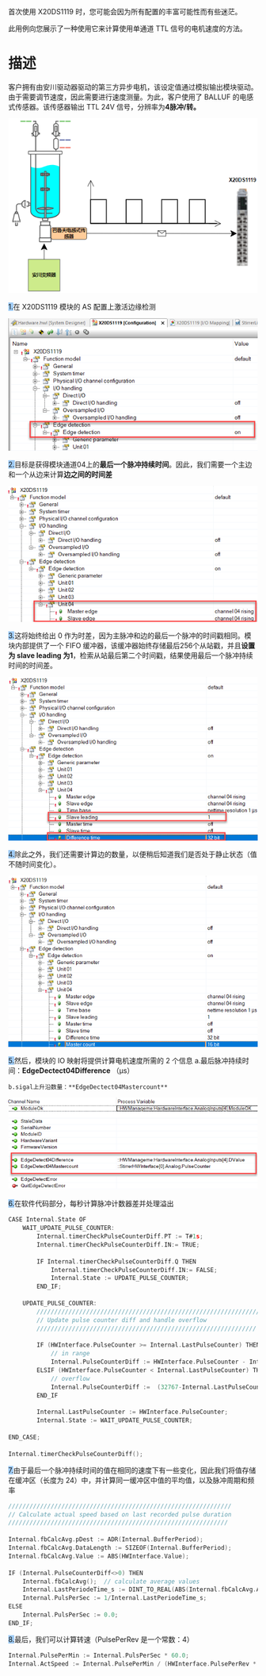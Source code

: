 首次使用 X20DS1119 时，您可能会因为所有配置的丰富可能性而有些迷茫。

此用例向您展示了一种使用它来计算使用单通道 TTL 信号的电机速度的方法。

# 描述

客户拥有由安川驱动器驱动的第三方异步电机，该设定值通过模拟输出模块驱动。由于需要调节速度，因此需要进行速度测量。为此，客户使用了 BALLUF 的电感式传感器。该传感器输出 TTL 24V 信号，分辨率为**4脉冲/转。**

![](FILES/021X20DS1119用作边缘计数器用于速度测量/image-20230821160709721.png)

<span style="background:#A0CCF6">1.</span>在 X20DS1119 模块的 AS 配置上激活边缘检测

![](FILES/021X20DS1119用作边缘计数器用于速度测量/image-20230821160739757.png)

<span style="background:#A0CCF6">2.</span>目标是获得模块通道04上的**最后一个脉冲持续时间**。因此，我们需要一个主边和一个从边来计算**边之间的时间差**

![](FILES/021X20DS1119用作边缘计数器用于速度测量/image-20230821160804914.png)

<span style="background:#A0CCF6">3.</span>这将始终给出 0 作为时差，因为主脉冲和边的最后一个脉冲的时间戳相同。模块内部提供了一个 FIFO 缓冲器，该缓冲器始终存储最后256个从站戳，并且**设置为 slave leading 为1**，检索从站最后第二个时间戳，结果使用最后一个脉冲持续时间的时间差。

![](FILES/021X20DS1119用作边缘计数器用于速度测量/image-20230821160910059.png)

<span style="background:#A0CCF6">4.</span>除此之外，我们还需要计算边的数量，以便稍后知道我们是否处于静止状态（值不随时间变化）。

![](FILES/021X20DS1119用作边缘计数器用于速度测量/image-20230821160930961.png)

<span style="background:#A0CCF6">5.</span>然后，模块的 IO 映射将提供计算电机速度所需的 2 个信息
    a.最后脉冲持续时间：**EdgeDectect04Difference** （μs）

    b.sigal上升沿数量：**EdgeDectect04Mastercount**

![](FILES/021X20DS1119用作边缘计数器用于速度测量/image-20230821161007094.png)

<span style="background:#A0CCF6">6.</span>在软件代码部分，每秒计算脉冲计数器差并处理溢出

```c
CASE Internal.State OF
    WAIT_UPDATE_PULSE_COUNTER:
        Internal.timerCheckPulseCounterDiff.PT := T#1s;
        Internal.timerCheckPulseCounterDiff.IN:= TRUE;
        
        IF Internal.timerCheckPulseCounterDiff.Q THEN
            Internal.timerCheckPulseCounterDiff.IN:= FALSE;
            Internal.State := UPDATE_PULSE_COUNTER;
        END_IF;

    UPDATE_PULSE_COUNTER:
        ///////////////////////////////////////////////////////////////
        // Update pulse counter diff and handle overflow
        //////////////////////////////////////////////////////////////

        IF (HWInterface.PulseCounter >= Internal.LastPulseCounter) THEN
            // in range
            Internal.PulseCounterDiff := HWInterface.PulseCounter - Internal.LastPulseCounter;
        ELSIF (HWInterface.PulseCounter < Internal.LastPulseCounter) THEN
            // overflow
            Internal.PulseCounterDiff :=  (32767-Internal.LastPulseCounter) + (UDINT_TO_INT(32768)-(ABS(HWInterface.PulseCounter)));
        END_IF

        Internal.LastPulseCounter := HWInterface.PulseCounter;
        Internal.State := WAIT_UPDATE_PULSE_COUNTER;

END_CASE;

Internal.timerCheckPulseCounterDiff();
```

<span style="background:#A0CCF6">7.</span>由于最后一个脉冲持续时间的值在相同的速度下有一些变化，因此我们将值存储在缓冲区（长度为 24）中，并计算同一缓冲区中值的平均值，以及脉冲周期和频率

```c
///////////////////////////////////////////////////////////////
// Calculate actual speed based on last recorded pulse duration
//////////////////////////////////////////////////////////////

Internal.fbCalcAvg.pDest := ADR(Internal.BufferPeriod);
Internal.fbCalcAvg.DataLength := SIZEOF(Internal.BufferPeriod);
Internal.fbCalcAvg.Value := ABS(HWInterface.Value);

IF (Internal.PulseCounterDiff<>0) THEN
    Internal.fbCalcAvg();  // calculate average values
    Internal.LastPeriodeTime_s := DINT_TO_REAL(ABS(Internal.fbCalcAvg.AverageValue)) / 1000000.0;
    Internal.PulsPerSec := 1/Internal.LastPeriodeTime_s;
ELSE
    Internal.PulsPerSec := 0.0;
END_IF;

```

<span style="background:#A0CCF6">8.</span>最后，我们可以计算转速（PulsePerRev 是一个常数：4）

```c
Internal.PulsePerMin := Internal.PulsPerSec * 60.0;
Internal.ActSpeed := Internal.PulsePerMin / (HWInterface.PulsePerRev * HWInterface.GearBoxRatio);
``` 

